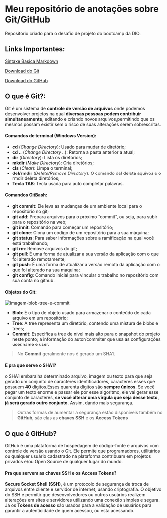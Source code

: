 # Meu repositório de anotações sobre Git/GitHub
Repositório criado para o desafio de projeto do bootcamp da DIO.


## Links Importantes:
[Sintaxe Basica Markdown](https://www.markdownguide.org/basic-syntax/)

[Download do Git](https://git-scm.com/downloads)

[Download do GitHub](https://desktop.github.com/)

## O que é Git?:
Git é um sistema de **controle de versão de arquivos** onde podemos desenvolver projetos na qual **diversas pessoas podem contribuir simultaneamente**, editando e criando novos arquivos,permitindo que os mesmos possam existir sem o risco de suas alterações serem sobrescritas.

#### Comandos de terminal (Windows Version):

- **cd** (*Change Directory*): Usado para mudar de diretório;
- **cd ..** (*Change Directory ..*): Retorna a pasta anterior a atual;
- **dir** (*Directory*): Lista os diretórios;
- **mkdir** (*Make Directory*): Cria diretórios;
- **cls** (*Clear*): Limpa o terminal;
- **del/rmdir** (*Delete/Remove Directory*): O comando del deleta aquivos e o rmdir deleta diretórios;
- **Tecla TAB**: Tecla usada para auto completar palavras.

#### Comandos GitBash:

- **git commit**: Ele leva as mudanças de um ambiente local para o repositório no git;
- **git add**: Prepara arquivos para o próximo “commit”, ou seja, para subir para o repositório na web;
- **git innit**: Comando para começar um repositório;
- **git clone**: Clona um código de um repositório para a sua máquina;
- **git status**: Para saber informações sobre a ramificação na qual você está trabalhando;
- **git rm**: Remove arquivos do git;
- **git pull**: É uma forma de atualizar a sua versão da aplicação com o que foi alterado remotamente;
- **git push**: É uma forma de atualizar a versão remota da aplicação com o que foi alterado na sua maquina;
- **git config**: Comando inicial para vincular o trabalho no repositório com sua conta no github.

#### Objetos do Git:

![imagem-blob-tree-e-commit](https://user-images.githubusercontent.com/105538076/173146945-b7b1c488-0b24-4b57-8b5e-65bfb00739a6.png)

- **Blob**: É o tipo de objeto usado para armazenar o conteúdo de cada arquivo em um repositório;
- **Tree**: A tree representa um diretório, contendo uma mistura de blobs e trees;
- **Commit**: Especifica a tree de nível mais alto para o snapshot do projeto neste ponto; a informação do autor/commiter que usa as configurações user.name e user.

> No **Commit** geralmente nos é gerado um SHA1.

#### E pra que serve o SHA1?

o SHA1 embaralha determinado arquivo, imagem ou texto para que seja gerado um conjunto de caracteres identificadores, caracteres esses que possuem **40** dígitos.Esses quarenta dígitos são **sempre únicos**. Se você pegar um texto enorme e passar ele por esse algoritmo, ele vai gerar esse conjunto de caracteres, **se você alterar uma vírgula que seja desse texto, já será gerado outro conjunto**. Assim, dando mais segurança.

> Outras formas de aumentar a segurança estão disponíveis também no **GitHub**, são elas as **chaves SSH** e os **Access Tokens**

## O que é GitHub?
GitHub é uma plataforma de hospedagem de código-fonte e arquivos com controle de versão usando o Git. Ele permite que programadores, utilitários ou qualquer usuário cadastrado na plataforma contribuam em projetos privados e/ou Open Source de qualquer lugar do mundo.

#### Pra que servem as chaves SSH e os Access Tokens?

**Secure Socket Shell (SSH)**, é um protocolo de segurança de troca de arquivos entre cliente e servidor de internet, usando criptografia. O objetivo do SSH é permitir que desenvolvedores ou outros usuários realizem alterações em sites e servidores utilizando uma conexão simples e segura.
Já os **Tokens de acesso** são usados para a validação de usuários para garantir a autenticidade de quem acessou, ou esta acessando.

